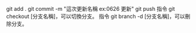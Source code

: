 git add .
git commit -m "這次更新名稱 ex:0626 更新"
git push
指令 git checkout [分支名稱]，可以切換分支。
指令 git branch -d [分支名稱]，可以刪除分支。